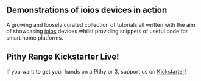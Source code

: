 ## Demonstrations of ioios devices in action
A growing and loosely curated collection of tutorials all written with the aim of showcasing [ioios](https://ioios.io) devices whilst providing snippets of useful code for smart home platforms.

## Pithy Range Kickstarter Live!
If you want to get your hands on a Pithy or 3, support us on [Kickstarter](https://www.kickstarter.com/projects/ioios/ioios-the-pithy-range?ref=11yk48)!